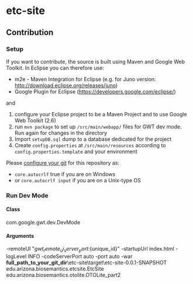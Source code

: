 etc-site
============

Contribution
----------

### Setup
If you want to contribute, the source is built using Maven and Google Web Toolkit.
In Eclipse you can therefore use:
* m2e - Maven Integration for Eclipse (e.g. for Juno version: http://download.eclipse.org/releases/juno)
* Google Plugin for Eclipse (https://developers.google.com/eclipse/)

and 

1. configure your Eclipse project to be a Maven Project and to use Google Web Toolkit (2.6)
2. run `mvn package` to set up `/src/main/webapp/` files for GWT dev mode. Run again for changes in the directory
3. Import `setupDB.sql` dump to a database dedicated for the project
6. Create `config.properties` at `/src/main/resources` according to `config.properties.template` and your environment

Please [configure your git](http://git-scm.com/book/en/Customizing-Git-Git-Configuration) for this repository as:
* `core.autocrlf` true if you are on Windows 
* or `core.autocrlf input` if you are on a Unix-type OS

### Run Dev Mode

#### Class
com.google.gwt.dev.DevMode

#### Arguments
-remoteUI "${gwt_remote_ui_server_port}:${unique_id}" -startupUrl index.html -logLevel INFO -codeServerPort auto -port auto -war **full_path_to_your_git_dir**\etc-site\target\etc-site-0.0.1-SNAPSHOT edu.arizona.biosemantics.etcsite.EtcSite edu.arizona.biosemantics.otolite.OTOLite_part2

